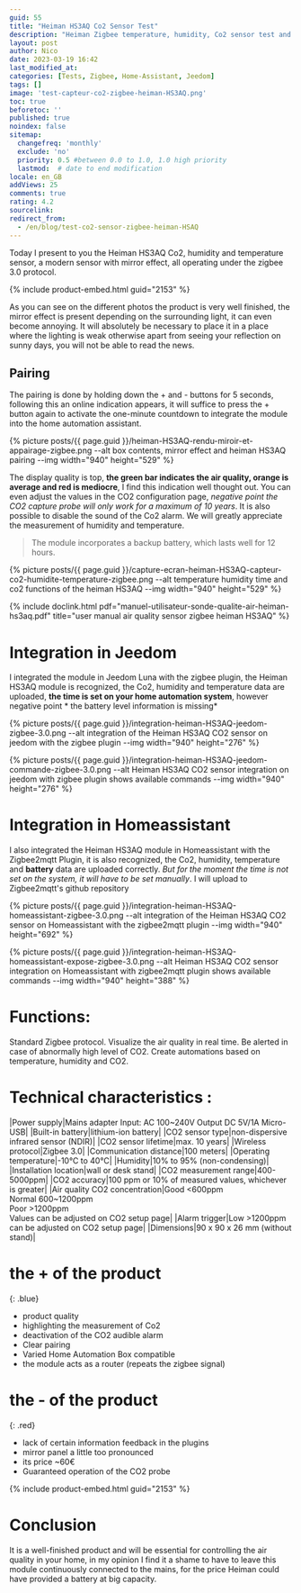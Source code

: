 ```yaml
---
guid: 55
title: "Heiman HS3AQ Co2 Sensor Test"
description: "Heiman Zigbee temperature, humidity, Co2 sensor test and integration in homeassistant"
layout: post
author: Nico
date: 2023-03-19 16:42
last_modified_at: 
categories: [Tests, Zigbee, Home-Assistant, Jeedom]
tags: []
image: 'test-capteur-co2-zigbee-heiman-HS3AQ.png'
toc: true
beforetoc: ''
published: true
noindex: false
sitemap:
  changefreq: 'monthly'
  exclude: 'no'
  priority: 0.5 #between 0.0 to 1.0, 1.0 high priority
  lastmod:  # date to end modification
locale: en_GB
addViews: 25
comments: true
rating: 4.2
sourcelink:
redirect_from:
  - /en/blog/test-co2-sensor-zigbee-heiman-HSAQ
---
```


Today I present to you the Heiman HS3AQ Co2, humidity and temperature sensor, a modern sensor with mirror effect, all operating under the zigbee 3.0 protocol.

{% include product-embed.html guid="2153" %}

As you can see on the different photos the product is very well finished, the mirror effect is present depending on the surrounding light, it can even become annoying. It will absolutely be necessary to place it in a place where the lighting is weak otherwise apart from seeing your reflection on sunny days, you will not be able to read the news.

## Pairing

The pairing is done by holding down the + and - buttons for 5 seconds, following this an online indication appears, it will suffice to press the + button again to activate the one-minute countdown to integrate the module into the home automation assistant.

{% picture posts/{{ page.guid }}/heiman-HS3AQ-rendu-miroir-et-appairage-zigbee.png --alt box contents, mirror effect and heiman HS3AQ pairing --img width="940" height="529" %}

The display quality is top, **the green bar indicates the air quality, orange is average and red is mediocre**, I find this indication well thought out. You can even adjust the values in the CO2 configuration page, *negative point the CO2 capture probe will only work for a maximum of 10 years*. It is also possible to disable the sound of the Co2 alarm. We will greatly appreciate the measurement of humidity and temperature.
> The module incorporates a backup battery, which lasts well for 12 hours.

{% picture posts/{{ page.guid }}/capture-ecran-heiman-HS3AQ-capteur-co2-humidite-temperature-zigbee.png --alt temperature humidity time and co2 functions of the heiman HS3AQ --img width="940" height="529" %}

{% include doclink.html pdf="manuel-utilisateur-sonde-qualite-air-heiman-hs3aq.pdf" title="user manual air quality sensor zigbee heiman HS3AQ" %}

# Integration in Jeedom

I integrated the module in Jeedom Luna with the zigbee plugin, the Heiman HS3AQ module is recognized, the Co2, humidity and temperature data are uploaded, **the time is set on your home automation system**, however negative point * the battery level information is missing*

{% picture posts/{{ page.guid }}/integration-heiman-HS3AQ-jeedom-zigbee-3.0.png --alt integration of the Heiman HS3AQ CO2 sensor on jeedom with the zigbee plugin --img width="940" height="276" %}

{% picture posts/{{ page.guid }}/integration-heiman-HS3AQ-jeedom-commande-zigbee-3.0.png --alt Heiman HS3AQ CO2 sensor integration on jeedom with zigbee plugin shows available commands --img width="940" height="276" %}

# Integration in Homeassistant

I also integrated the Heiman HS3AQ module in Homeassistant with the Zigbee2mqtt Plugin, it is also recognized, the Co2, humidity, temperature and **battery** data are uploaded correctly. *But for the moment the time is not set on the system, it will have to be set manually*. I will upload to Zigbee2mqtt's github repository

{% picture posts/{{ page.guid }}/integration-heiman-HS3AQ-homeassistant-zigbee-3.0.png --alt integration of the Heiman HS3AQ CO2 sensor on Homeassistant with the zigbee2mqtt plugin --img width="940" height="692" %}

{% picture posts/{{ page.guid }}/integration-heiman-HS3AQ-homeassistant-expose-zigbee-3.0.png --alt Heiman HS3AQ CO2 sensor integration on Homeassistant with zigbee2mqtt plugin shows available commands --img width="940" height="388" %}

# Functions:

Standard Zigbee protocol.
Visualize the air quality in real time.
Be alerted in case of abnormally high level of CO2.
Create automations based on temperature, humidity and CO2.
 
# Technical characteristics :

|Power supply|Mains adapter Input: AC 100~240V Output DC 5V/1A Micro-USB|
|Built-in battery|lithium-ion battery|
|CO2 sensor type|non-dispersive infrared sensor (NDIR)|
|CO2 sensor lifetime|max. 10 years|
|Wireless protocol|Zigbee 3.0|
|Communication distance|100 meters|
|Operating temperature|-10°C to 40°C|
|Humidity|10% to 95% (non-condensing)|
|Installation location|wall or desk stand|
|CO2 measurement range|400-5000ppm|
|CO2 accuracy|100 ppm or 10% of measured values, whichever is greater|
|Air quality CO2 concentration|Good <600ppm <br> Normal 600~1200ppm <br> Poor >1200ppm<br>Values can be adjusted on CO2 setup page|
|Alarm trigger|Low >1200ppm<br>can be adjusted on CO2 setup page|
|Dimensions|90 x 90 x 26 mm (without stand)|

# **the + of the product**
{: .blue}
- product quality
- highlighting the measurement of Co2
- deactivation of the CO2 audible alarm
- Clear pairing
- Varied Home Automation Box compatible
- the module acts as a router (repeats the zigbee signal)

# **the - of the product**
{: .red}
- lack of certain information feedback in the plugins
- mirror panel a little too pronounced
- its price ~60€
- Guaranteed operation of the CO2 probe

{% include product-embed.html guid="2153" %}

# Conclusion
It is a well-finished product and will be essential for controlling the air quality in your home, in my opinion I find it a shame to have to leave this module continuously connected to the mains, for the price Heiman could have provided a battery at big capacity.
